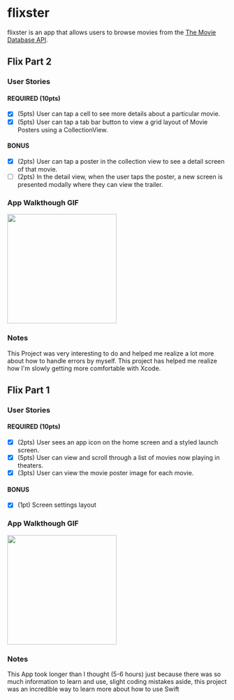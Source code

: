 # flixster

flixster is an app that allows users to browse movies from the [The Movie Database API](http://docs.themoviedb.apiary.io/#).

## Flix Part 2

### User Stories

#### REQUIRED (10pts)
- [x] (5pts) User can tap a cell to see more details about a particular movie.
- [x] (5pts) User can tap a tab bar button to view a grid layout of Movie Posters using a CollectionView.

#### BONUS
- [x] (2pts) User can tap a poster in the collection view to see a detail screen of that movie.
- [ ] (2pts) In the detail view, when the user taps the poster, a new screen is presented modally where they can view the trailer.

### App Walkthough GIF
<img src="http://g.recordit.co/BZo2XWUs65.gif" width=250><br>

### Notes
This Project was very interesting to do and helped me realize a lot more about how to handle errors by myself. This project has helped me realize how I'm slowly getting more comfortable with Xcode.


## Flix Part 1

### User Stories

#### REQUIRED (10pts)
- [x] (2pts) User sees an app icon on the home screen and a styled launch screen.
- [x] (5pts) User can view and scroll through a list of movies now playing in theaters.
- [x] (3pts) User can view the movie poster image for each movie.

#### BONUS
- [x] (1pt) Screen settings layout

### App Walkthough GIF

<img src="http://g.recordit.co/WWG8RoYPI4.gif" width=250><br>

### Notes
This App took longer than I thought (5-6 hours) just because there was so much information to learn and use, slight coding mistakes aside, this project was an incredible way to learn more about how to use Swift
